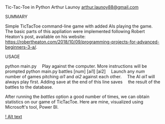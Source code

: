 Tic-Tac-Toe in Python
Arthur Launoy <arthur.launoy88@gmail.com>

SUMMARY

Simple TicTacToe command-line game with added AIs playing the game. The basic parts
of this appliation were implemented following Robert Heaton's post, available on his website:
https://robertheaton.com/2018/10/09/programming-projects-for-advanced-beginners-3-a/.

USAGE

python main.py
&emsp;Play against the computer. More instructions will be prompted
python main.py battles [num] [ai1] [ai2]
&emsp;Launch any *num* number of games pitching *ai1* and *ai2* against each other.
&emsp;The AI *ai1* will always play first. Adding save at the end of this line saves
&emsp;the result of the battles to the database.


After running the *battles* option a good number of times, we can obtain statistics on 
our game of TicTacToe. Here are mine, visualized using Microsoft's tool, Power BI.

[! Alt text](Statistics.png?raw=true "Statistics")